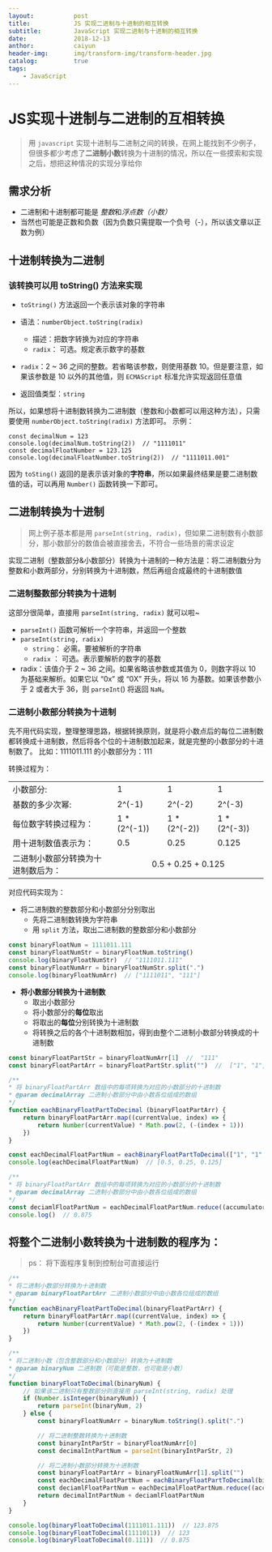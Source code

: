 ```yaml
---
layout:           post
title:            JS 实现二进制与十进制的相互转换
subtitle:         JavaScript 实现二进制与十进制的相互转换 
date:             2018-12-13
anthor:           caiyun
header-img:       img/transform-img/transform-header.jpg	 
catalog:          true
tags:
    - JavaScript
---
```


# JS实现十进制与二进制的互相转换

> 用 `javascript` 实现十进制与二进制之间的转换，在网上能找到不少例子，但很多都少考虑了**二进制小数**转换为十进制的情况，所以在一些摸索和实现之后，想把这种情况的实现分享给你

## 需求分析
* 二进制和十进制都可能是 *整数*和*浮点数（小数）*
* 当然也可能是正数和负数（因为负数只需提取一个负号（-），所以该文章以正数为例）

## 十进制转换为二进制
### 该转换可以用 toString() 方法来实现
* `toString()` 方法返回一个表示该对象的字符串
* 语法：`numberObject.toString(radix)`
    * 描述：把数字转换为对应的字符串
    * `radix`： 可选。规定表示数字的基数
    
* `radix`：2 ~ 36 之间的整数。若省略该参数，则使用基数 10。但是要注意，如果该参数是 10 以外的其他值，则 `ECMAScript` 标准允许实现返回任意值
* 返回值类型：`string`

所以，如果想将十进制数转换为二进制数（整数和小数都可以用这种方法），只需要使用 `numberObject.toString(radix)` 方法即可。
示例：
```
const decimalNum = 123 
console.log(decimalNum.toString(2))  // "1111011"
const decimalFloatNumber = 123.125
console.log(decimalFloatNumber.toString(2))  // "1111011.001"
```
因为 `toSting()` 返回的是表示该对象的**字符串**，所以如果最终结果是要二进制数值的话，可以再用 `Number()` 函数转换一下即可。

## 二进制转换为十进制
> 网上例子基本都是用 `parseInt(string, radix)`，但如果二进制数有小数部分，那小数部分的数值会被直接舍去，不符合一些场景的需求设定

实现二进制（整数部分&小数部分）转换为十进制的一种方法是：将二进制数分为整数和小数两部分，分别转换为十进制数，然后再组合成最终的十进制数值

### 二进制整数部分转换为十进制
这部分很简单，直接用 `parseInt(string, radix)` 就可以啦~

* `parseInt()` 函数可解析一个字符串，并返回一个整数
* `parseInt(string, radix)`
    * `string`：	必需。要被解析的字符串
    * `radix` ：     可选。表示要解析的数字的基数
* radix：该值介于 2 ~ 36 之间。如果省略该参数或其值为 0，则数字将以 10 为基础来解析。如果它以 “0x” 或 “0X” 开头，将以 16 为基数。如果该参数小于 2 或者大于 36，则 `parseInt`() 将返回 `NaN`。

### 二进制小数部分转换为十进制
先不用代码实现，整理整理思路，根据转换原则，就是将小数点后的每位二进制数都转换成十进制数，然后将各个位的十进制数加起来，就是完整的小数部分的十进制数了。
比如：1111011.111 的小数部分为：111

转换过程为：

<table>
    <tr>
        <td>小数部分:</td>
        <td>1</td>
        <td>1</td>
        <td>1</td>
    </tr>
    <tr>
        <td>基数的多少次幂:</td>
        <td>2^(-1)</td>
        <td>2^(-2)</td>
        <td>2^(-3)</td>
    </tr>
    <tr>
        <td>每位数字转换过程为：</td>
        <td>1 * (2^(-1)) </td>
        <td>1 * (2^(-2))</td>
        <td>1 * (2^(-3))</td>
    </tr>
    <tr>
        <td>用十进制数值表示为：</td>
        <td>0.5</td>
        <td>0.25</td>
        <td>0.125</td>
    </tr>
    <tr>
        <td>二进制小数部分转换为十进制数后为：</td>
        <td colspan="3" style="text-align: center">0.5 + 0.25 + 0.125</td>
    </tr>
</table>

对应代码实现为：
* 将二进制数的整数部分和小数部分分别取出
    * 先将二进制数转换为字符串
    * 用 `split` 方法，取出二进制数的整数部分和小数部分
```js
const binaryFloatNum = 1111011.111
const binaryFloatNumStr = binaryFloatNum.toString()
console.log(binaryFloatNumStr)  // "1111011.111"
const binaryFloatNumArr = binaryFloatNumStr.split(".")
console.log(binaryFloatNumArr)  // ["1111011", "111"]
```
* **将小数部分转换为十进制数**
    * 取出小数部分
    * 将小数部分的**每位**取出
    * 将取出的**每位**分别转换为十进制数
    * 将转换之后的各个十进制数相加，得到由整个二进制小数部分转换成的十进制数
```js
const binaryFloatPartStr = binaryFloatNumArr[1]  //  "111"
const binaryFloatPartArr = binaryFloatPartStr.split("")  //  ["1", "1", "1"]

/**
* 将 binaryFloatPartArr 数组中的每项转换为对应的小数部分的十进制数
* @param decimalArray 二进制小数部分中由小数各位组成的数组
*/
function eachBinaryFloatPartToDecimal (binaryFloatPartArr) {
    return binaryFloatPartArr.map((currentValue, index) => {
        return Number(currentValue) * Math.pow(2, (-(index + 1)))
    })
}

const eachDecimalFloatPartNum = eachBinaryFloatPartToDecimal(["1", "1", "1"])
console.log(eachDecimalFloatPartNum)  // [0.5, 0.25, 0.125]

/**
* 将 binaryFloatPartArr 数组中的每项转换为对应的小数部分的十进制数
* @param decimalArray 二进制小数部分中由小数各位组成的数组
*/
const deciamlFloatPartNum = eachDecimalFloatPartNum.reduce((accumulator, currentValue) => {return accumulator + currentValue})
console.log()  // 0.875
```
## 将整个二进制小数转换为十进制数的程序为：
> ps： 将下面程序复制到控制台可直接运行
```js
/**
* 将二进制小数部分转换为十进制数
* @param binaryFloatPartArr 二进制小数部分中由小数各位组成的数组
*/
function eachBinaryFloatPartToDecimal(binaryFloatPartArr) {
    return binaryFloatPartArr.map((currentValue, index) => {
        return Number(currentValue) * Math.pow(2, (-(index + 1)))
    })
}

/**
* 将二进制小数（包含整数部分和小数部分）转换为十进制数
* @param binaryNum 二进制数（可能是整数，也可能是小数）
*/
function binaryFloatToDecimal(binaryNum) {
    // 如果该二进制只有整数部分则直接用 parseInt(string, radix) 处理
    if (Number.isInteger(binaryNum)) {
        return parseInt(binaryNum, 2)
    } else {
        const binaryFloatNumArr = binaryNum.toString().split(".")

        // 将二进制整数转换为十进制数
        const binaryIntParStr = binaryFloatNumArr[0]
        const decimalIntPartNum = parseInt(binaryIntParStr, 2)

        // 将二进制小数部分转换为十进制数
        const binaryFloatPartArr = binaryFloatNumArr[1].split("")
        const eachDecimalFloatPartNum = eachBinaryFloatPartToDecimal(binaryFloatPartArr)
        const deciamlFloatPartNum = eachDecimalFloatPartNum.reduce((accumulator, currentValue) => { return accumulator + currentValue })
        return decimalIntPartNum + deciamlFloatPartNum
    }
}

console.log(binaryFloatToDecimal(1111011.111))  // 123.875
console.log(binaryFloatToDecimal(1111011))  // 123
console.log(binaryFloatToDecimal(0.111))  // 0.875
```